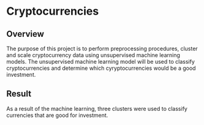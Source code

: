 # Cryptocurrencies

## Overview
The purpose of this project is to perform preprocessing procedures, cluster and scale cryptocurrency data using unsupervised machine learning models. The unsupervised machine learning model will be used to classify cryptocurrencies and determine which cyryptocurrencies would be a good investment.

## Result
As a result of the machine learning, three clusters were used to classify currencies that are good for investment.

